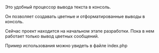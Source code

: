 Это удобный процессор вывода текста в консоль.

Он позволяет создавать цветные и отформатированные выводы в консоль.

Сейчас проект находится на начальном этапе разработки. Пока в нем работает только вывод цветных сообщений.

Пример использования можно увидеть в файле index.php